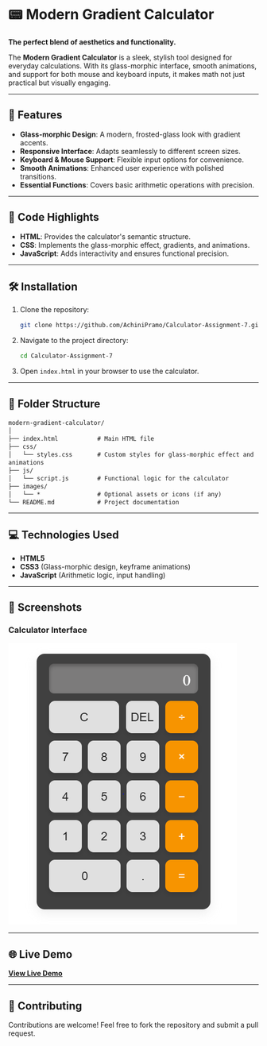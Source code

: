 # 📟 Modern Gradient Calculator  

**The perfect blend of aesthetics and functionality.**  

The **Modern Gradient Calculator** is a sleek, stylish tool designed for everyday calculations. With its glass-morphic interface, smooth animations, and support for both mouse and keyboard inputs, it makes math not just practical but visually engaging.

---

## 🌟 Features  

- **Glass-morphic Design**: A modern, frosted-glass look with gradient accents.  
- **Responsive Interface**: Adapts seamlessly to different screen sizes.  
- **Keyboard & Mouse Support**: Flexible input options for convenience.  
- **Smooth Animations**: Enhanced user experience with polished transitions.  
- **Essential Functions**: Covers basic arithmetic operations with precision.  

---

## 📄 Code Highlights  

- **HTML**: Provides the calculator's semantic structure.  
- **CSS**: Implements the glass-morphic effect, gradients, and animations.  
- **JavaScript**: Adds interactivity and ensures functional precision.

---

## 🛠️ Installation  

1. Clone the repository:  
   ```bash
   git clone https://github.com/AchiniPramo/Calculator-Assignment-7.git
   ```  

2. Navigate to the project directory:  
   ```bash
   cd Calculator-Assignment-7 
   ```  

3. Open `index.html` in your browser to use the calculator.

---

## 📂 Folder Structure  

```
modern-gradient-calculator/
│
├── index.html           # Main HTML file
├── css/
│   └── styles.css       # Custom styles for glass-morphic effect and animations
├── js/
│   └── script.js        # Functional logic for the calculator
├── images/
│   └── *                # Optional assets or icons (if any)
└── README.md            # Project documentation
```

---

## 💻 Technologies Used  

- **HTML5**  
- **CSS3** (Glass-morphic design, keyframe animations)  
- **JavaScript** (Arithmetic logic, input handling)  

---

## 📸 Screenshots  

### Calculator Interface  
![Calculator Interface](https://github.com/AchiniPramo/Calculator-Assignment-7/blob/6d903e792f328532ad4e0d7d0972154d15de9aa3/Calculator.PNG)  

---

## 🌐 Live Demo  

[**View Live Demo**](https://calculator-assignment-7.vercel.app/)  

---

## 🤝 Contributing  

Contributions are welcome! Feel free to fork the repository and submit a pull request.  

